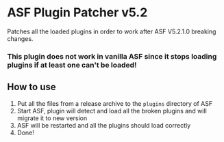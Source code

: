 # ASF Plugin Patcher v5.2
Patches all the loaded plugins in order to work after ASF V5.2.1.0 breaking changes.
### This plugin does not work in vanilla ASF since it stops loading plugins if at least one can't be loaded!

## How to use
1. Put all the files from a release archive to the `plugins` directory of ASF
2. Start ASF, plugin will detect and load all the broken plugins and will migrate it to new version
3. ASF will be restarted and all the plugins should load correctly
4. Done!
